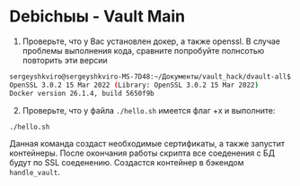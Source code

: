 # Debichыы - Vault Main

1) Проверьте, что у Вас установлен докер, а также openssl. В случае проблемы выполнения кода, сравните попробуйте полнсотью повторить эти версии

```bash
sergeyshkviro@sergeyshkviro-MS-7D48:~/Документы/vault_hack/dvault-all$ openssl version && docker --version
OpenSSL 3.0.2 15 Mar 2022 (Library: OpenSSL 3.0.2 15 Mar 2022)
Docker version 26.1.4, build 5650f9b
```

2) Проверьте, что у файла `./hello.sh` имеется флаг +x и выполните:

```bash
./hello.sh
```

Данная команда создаст необходимые сертификаты, а также запустит контейнеры. После окончания работы скрипта все соеденения с БД будут по SSL соеденению. Создастся контейнер в бэкендом `handle_vault`.
